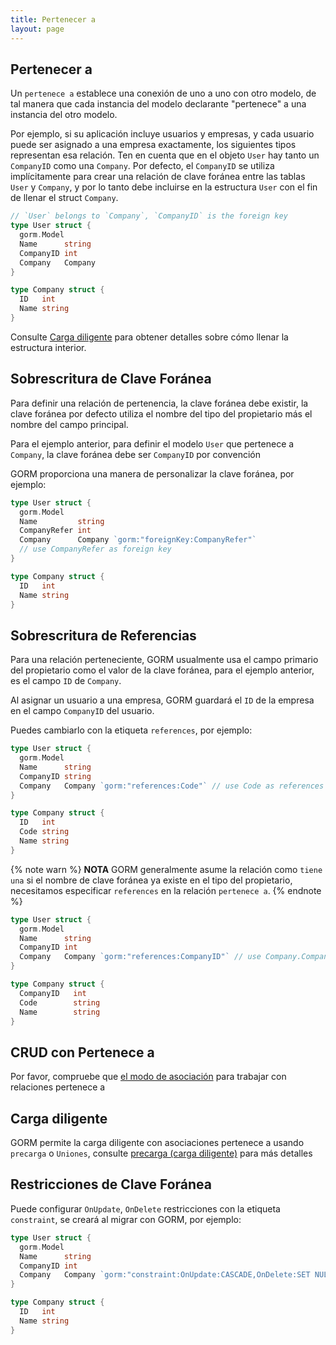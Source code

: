 ```yaml
---
title: Pertenecer a
layout: page
---
```


## Pertenecer a

Un `pertenece a` establece una conexión de uno a uno con otro modelo, de tal manera que cada instancia del modelo declarante "pertenece" a una instancia del otro modelo.

Por ejemplo, si su aplicación incluye usuarios y empresas, y cada usuario puede ser asignado a una empresa exactamente, los siguientes tipos representan esa relación. Ten en cuenta que en el objeto `User` hay tanto un `CompanyID` como una `Company`. Por defecto, el `CompanyID` se utiliza implícitamente para crear una relación de clave foránea entre las tablas `User` y `Company`, y por lo tanto debe incluirse en la estructura `User` con el fin de llenar el struct `Company`.

```go
// `User` belongs to `Company`, `CompanyID` is the foreign key
type User struct {
  gorm.Model
  Name      string
  CompanyID int
  Company   Company
}

type Company struct {
  ID   int
  Name string
}
```

Consulte [Carga diligente](belongs_to.html#Eager-Loading) para obtener detalles sobre cómo llenar la estructura interior.

## Sobrescritura de Clave Foránea

Para definir una relación de pertenencia, la clave foránea debe existir, la clave foránea por defecto utiliza el nombre del tipo del propietario más el nombre del campo principal.

Para el ejemplo anterior, para definir el modelo `User` que pertenece a `Company`, la clave foránea debe ser `CompanyID` por convención

GORM proporciona una manera de personalizar la clave foránea, por ejemplo:

```go
type User struct {
  gorm.Model
  Name         string
  CompanyRefer int
  Company      Company `gorm:"foreignKey:CompanyRefer"`
  // use CompanyRefer as foreign key
}

type Company struct {
  ID   int
  Name string
}
```

## Sobrescritura de Referencias

Para una relación perteneciente, GORM usualmente usa el campo primario del propietario como el valor de la clave foránea, para el ejemplo anterior, es el campo `ID` de `Company`.

Al asignar un usuario a una empresa, GORM guardará el `ID` de la empresa en el campo `CompanyID` del usuario.

Puedes cambiarlo con la etiqueta `references`, por ejemplo:

```go
type User struct {
  gorm.Model
  Name      string
  CompanyID string
  Company   Company `gorm:"references:Code"` // use Code as references
}

type Company struct {
  ID   int
  Code string
  Name string
}
```

{% note warn %}
**NOTA** GORM generalmente asume la relación como `tiene una` si el nombre de clave foránea ya existe en el tipo del propietario, necesitamos especificar `references` en la relación `pertenece a`.
{% endnote %}

```go
type User struct {
  gorm.Model
  Name      string
  CompanyID int
  Company   Company `gorm:"references:CompanyID"` // use Company.CompanyID as references
}

type Company struct {
  CompanyID   int
  Code        string
  Name        string
}
```

## CRUD con Pertenece a

Por favor, compruebe que [el modo de asociación](associations.html#Association-Mode) para trabajar con relaciones pertenece a

## Carga diligente

GORM permite la carga diligente con asociaciones pertenece a usando `precarga` o `Uniones`, consulte [precarga (carga diligente)](preload.html) para más detalles

## Restricciones de Clave Foránea

Puede configurar `OnUpdate`, `OnDelete` restricciones con la etiqueta `constraint`, se creará al migrar con GORM, por ejemplo:

```go
type User struct {
  gorm.Model
  Name      string
  CompanyID int
  Company   Company `gorm:"constraint:OnUpdate:CASCADE,OnDelete:SET NULL;"`
}

type Company struct {
  ID   int
  Name string
}
```
